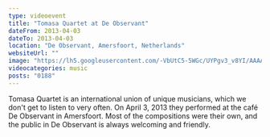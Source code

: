 ```yaml
---
type: videoevent
title: "Tomasa Quartet at De Observant"
dateFrom: 2013-04-03
dateTo: 2013-04-03
location: "De Observant, Amersfoort, Netherlands"
websiteUrl: ""
image: "https://lh5.googleusercontent.com/-VbUtC5-5WGc/UYPgv3_v8YI/AAAAAAAAXno/cYwBoxUM8lQ/s1600/dsc07968.picasaweb.jpg"
videocategories: music
posts: "0188"
---
```


Tomasa Quartet is an international union of unique musicians, which we don't get to listen to very often. On April 3, 2013 they performed at the café De Observant in Amersfoort. Most of the compositions were their own, and the public in De Observant is always welcoming and friendly.
